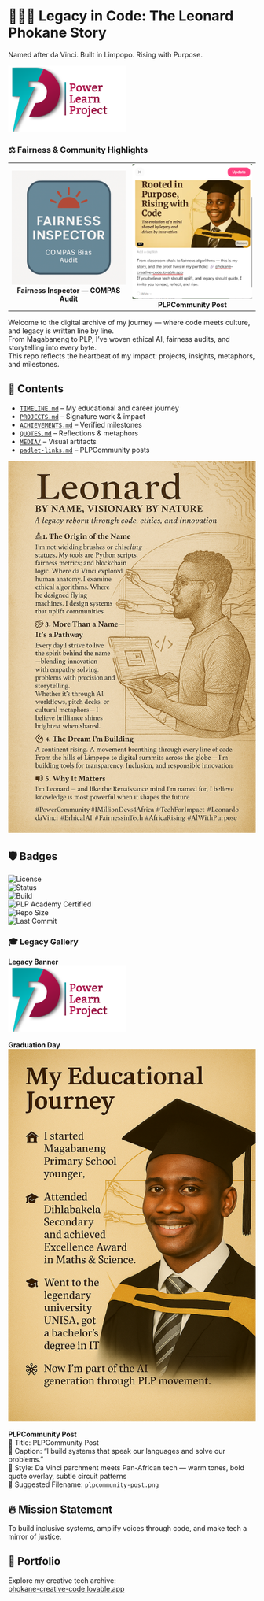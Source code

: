 # 👨🏾‍💻 Legacy in Code: The Leonard Phokane Story

Named after da Vinci. Built in Limpopo. Rising with Purpose.

![Legacy Banner](./MEDIA/legacy-banner.png)

### ⚖️ Fairness & Community Highlights

<table>
  <tr>
    <td align="center">
      <img src="./MEDIA/fairness-inspector.png" alt="Fairness Inspector Badge" width="300"/><br/>
      <strong>Fairness Inspector — COMPAS Audit</strong>
    </td>
    <td align="center">
      <img src="./MEDIA/PLP-padlet-entry.png" alt="PLP Padlet Entry" width="300"/><br/>
      <strong>PLPCommunity Post</strong>
    </td>
  </tr>
</table>



Welcome to the digital archive of my journey — where code meets culture, and legacy is written line by line.  
From Magabaneng to PLP, I’ve woven ethical AI, fairness audits, and storytelling into every byte.  
This repo reflects the heartbeat of my impact: projects, insights, metaphors, and milestones.

## 📁 Contents
- [`TIMELINE.md`](./TIMELINE.md) – My educational and career journey  
- [`PROJECTS.md`](./PROJECTS.md) – Signature work & impact  
- [`ACHIEVEMENTS.md`](./ACHIEVEMENTS.md) – Verified milestones  
- [`QUOTES.md`](./QUOTES.md) – Reflections & metaphors  
- [`MEDIA/`](./MEDIA) – Visual artifacts  
- [`padlet-links.md`](./padlet-links.md) – PLPCommunity posts

![Profile Card](./MEDIA/profile-card.png)
## 🛡️ Badges
![License](https://img.shields.io/badge/License-CC%20BY%204.0-blue.svg)  
![Status](https://img.shields.io/badge/Repo-Active-brightgreen)  
![Build](https://img.shields.io/badge/Build-Legacy%20in%20Progress-yellow)  
![PLP Academy Certified](https://img.shields.io/badge/PLP%20Academy-Certified-blueviolet)  
![Repo Size](https://img.shields.io/github/repo-size/leonardphokane/leonard-bio-legacy)  
![Last Commit](https://img.shields.io/github/last-commit/leonardphokane/leonard-bio-legacy)

### 🎓 Legacy Gallery

**Legacy Banner**  
![Legacy Banner](./MEDIA/legacy-banner.png)

**Graduation Day**  
![Graduation Photo](./MEDIA/graduation-photo.jpg)

**PLPCommunity Post**  
📸 Title: PLPCommunity Post  
📝 Caption: “I build systems that speak our languages and solve our problems.”  
🎨 Style: Da Vinci parchment meets Pan-African tech — warm tones, bold quote overlay, subtle circuit patterns  
📁 Suggested Filename: `plpcommunity-post.png`






## 🔥 Mission Statement
To build inclusive systems, amplify voices through code, and make tech a mirror of justice.

## 💼 Portfolio
Explore my creative tech archive:  
[phokane-creative-code.lovable.app](https://phokane-creative-code.lovable.app)


